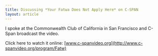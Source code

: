 ```yaml
---
title: Discussing *Your Fatwa Does Not Apply Here* on C-SPAN
layout: article
---
```

I spoke at the Commonwealth Club of California in San Francisco and C-Span broadcast the video.

Click here to watch it online: [www.c-spanvideo.org](http://www.c-spanvideo.org/program/Fatw)
